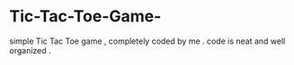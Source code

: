 # Tic-Tac-Toe-Game-
simple Tic Tac Toe game , completely coded by me . code is neat and well organized .

